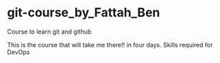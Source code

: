 # git-course_by_Fattah_Ben
Course to learn git and github

This is the course that will take me there!! in four days. Skills required for DevOps
